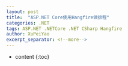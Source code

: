 ```yaml
---
layout: post
title:  "ASP.NET Core使用Hangfire做排程"
categories: .NET
tags: ASP.NET .NETCore .NET CSharp Hangfire
author: XuPeiYao
excerpt_separator: <!--more-->
---
```


- content
{:toc}



<!--more-->

